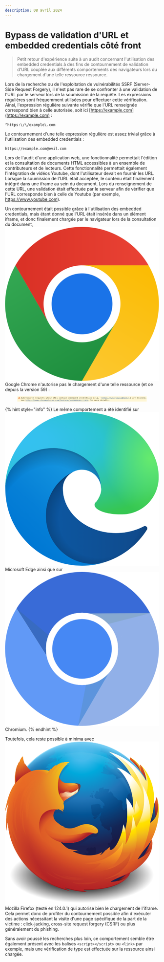 ```yaml
---
description: 08 avril 2024
---
```


# Bypass de validation d'URL et embedded credentials côté front

> Petit retour d'expérience suite à un audit concernant l'utilisation des embedded credentials à des fins de contournement de validation d'URL couplée aux différents comportements des navigateurs lors du chargement d'une telle ressource ressource.

Lors de la recherche ou de l'exploitation de vulnérabilités SSRF (Server-Side Request Forgery), il n'est pas rare de se confronter à une validation de l'URL par le serveur lors de la soumission de la requête. Les expressions régulières sont fréquemment utilisées pour effectuer cette vérification. Ainsi, l'expression régulière suivante vérifie que l'URL renseignée correspond bien à celle autorisée, soit ici [https://example.com](https://example.com) :&#x20;

```
^https:\/\/example\.com
```

Le contournement d'une telle expression régulière est assez trivial grâce à l'utilisation des embedded credentials :

```
https://example.com@evil.com
```

Lors de l'audit d'une application web, une fonctionnalité permettait l'édition et la consultation de documents HTML accessibles à un ensemble de contributeurs et de lecteurs. Cette fonctionnalité permettait également l'intégration de vidéos Youtube, dont l'utilisateur devait en fournir les URL. Lorsque la soumission de l'URL était acceptée, le contenu était finalement intégré dans une iframe au sein du document. Lors du renseignement de cette URL, une validation était effectuée par le serveur afin de vérifier que l'URL corresponde bien à celle de Youtube (par exemple, https://www.youtube.com).

Un contournement était possible grâce à l'utilisation des embedded credentials, mais étant donné que l'URL était insérée dans un élément iframe, et donc finalement chargée par le navigateur lors de la consultation du document, <img src="../../../.gitbook/assets/image (1) (1) (1).png" alt="" data-size="line">Google Chrome n'autorise pas le chargement d'une telle ressource (et ce depuis la version 59) :

<figure><img src="../../../.gitbook/assets/image (1) (1).png" alt=""><figcaption></figcaption></figure>

{% hint style="info" %}
Le même comportement a été identifié sur <img src="../../../.gitbook/assets/image (2) (1).png" alt="" data-size="line">Microsoft Edge ainsi que sur <img src="../../../.gitbook/assets/image (3).png" alt="" data-size="line">Chromium.
{% endhint %}

Toutefois, cela reste possible à minima avec <img src="../../../.gitbook/assets/image (4).png" alt="" data-size="line">Mozilla Firefox (testé en 124.0.1) qui autorise bien le chargement de l'iframe. Cela permet donc de profiter du contournement possible afin d'exécuter des actions nécessitant la visite d'une page spécifique de la part de la victime : click-jacking, cross-site request forgery (CSRF) ou plus généralement du phishing.

Sans avoir poussé les recherches plus loin, ce comportement semble être également présent avec les balises `<script></script>` ou `<link>` par exemple, mais une vérification de type est effectuée sur la ressource ainsi chargée.
